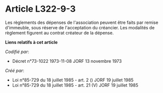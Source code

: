 # Article L322-9-3

Les règlements des dépenses de l'association peuvent être faits par remise d'immeuble, sous réserve de l'acceptation du
créancier. Les modalités de règlement figurent au contrat créateur de la dépense.

**Liens relatifs à cet article**

_Codifié par_:

  - Décret n°73-1022 1973-11-08 JORF 13 novembre 1973

_Créé par_:

  - Loi n°85-729 du 18 juillet 1985 - art. 2 () JORF 19 juillet 1985
  - Loi n°85-729 du 18 juillet 1985 - art. 21 (V) JORF 19 juillet 1985
